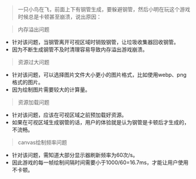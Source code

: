 > 一只小鸟在飞，前面上下有钢管生成，要躲避钢管，然后小明在玩这个游戏时候总是卡顿甚至崩溃，说出原因：

> 内存溢出问题  
- 针对该问题，当钢管离开可视区域时销毁钢管，让垃圾收集器回收钢管。
- 因为不断生成钢管不及时清理容易导致内存溢出游戏崩溃。

> 资源过大问题  
- 针对该问题，可以选择图片文件大小更小的图片格式，比如使用webp、png格式的图片。
- 因为绘制图片需要较大的计算量。

> 资源加载问题  
- 针对该问题，应该在可视区域之前预加载好资源。
- 如果在可视区域生成钢管的话，用户的体验就是认为钢管是卡顿后才生成的，不流畅。

> canvas绘制频率问题  
- 针对该问题，需知道大部分显示器刷新频率为60次/s。
- 因此游戏的每一帧绘制间隔时间需要小于1000/60=16.7ms，才能让用户使用不卡顿。